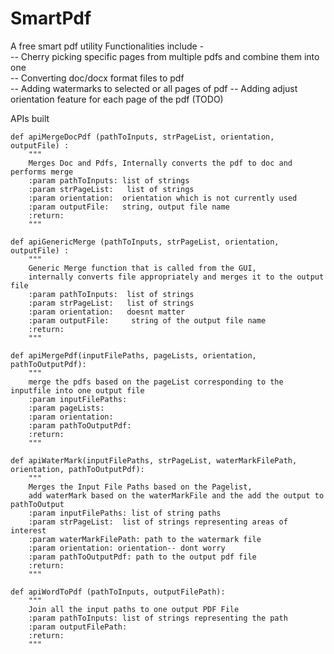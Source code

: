 # SmartPdf
A free smart pdf utility
Functionalities include - <br/>
-- Cherry picking specific pages from multiple pdfs and combine them into one<br/>
-- Converting doc/docx format files to pdf<br/>
-- Adding watermarks to selected or all pages of pdf
-- Adding adjust orientation feature for each page of the pdf (TODO)

APIs built

```
def apiMergeDocPdf (pathToInputs, strPageList, orientation, outputFile) :
    """
    Merges Doc and Pdfs, Internally converts the pdf to doc and performs merge
    :param pathToInputs: list of strings
    :param strPageList:   list of strings
    :param orientation:  orientation which is not currently used
    :param outputFile:   string, output file name
    :return:
    """
```

```
def apiGenericMerge (pathToInputs, strPageList, orientation, outputFile) :
    """
    Generic Merge function that is called from the GUI,
    internally converts file appropriately and merges it to the output file
    :param pathToInputs:  list of strings
    :param strPageList:   list of strings
    :param orientation:   doesnt matter
    :param outputFile:     string of the output file name
    :return:
    """
```

```
def apiMergePdf(inputFilePaths, pageLists, orientation, pathToOutputPdf):
    """
    merge the pdfs based on the pageList corresponding to the inputfile into one output file
    :param inputFilePaths:
    :param pageLists:
    :param orientation:
    :param pathToOutputPdf:
    :return:
    """
```

```
def apiWaterMark(inputFilePaths, strPageList, waterMarkFilePath, orientation, pathToOutputPdf):
    """
    Merges the Input File Paths based on the Pagelist, 
    add waterMark based on the waterMarkFile and the add the output to pathToOutput
    :param inputFilePaths: list of string paths
    :param strPageList:  list of strings representing areas of interest
    :param waterMarkFilePath: path to the watermark file
    :param orientation: orientation-- dont worry
    :param pathToOutputPdf: path to the output pdf file
    :return: 
    """
```

```
def apiWordToPdf (pathToInputs, outputFilePath):
    """
    Join all the input paths to one output PDF File
    :param pathToInputs: list of strings representing the path
    :param outputFilePath:
    :return:
    """
```
